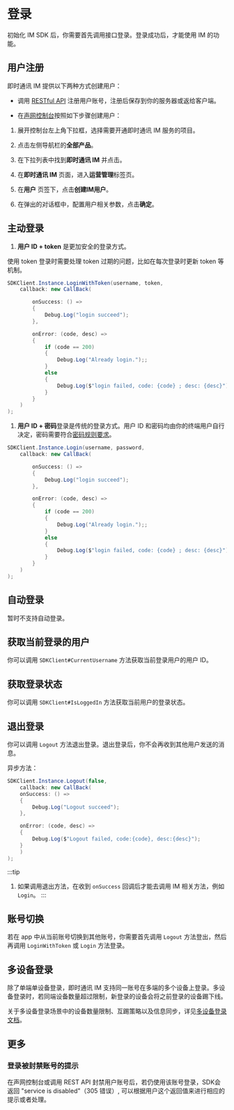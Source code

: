 # 登录

初始化 IM SDK 后，你需要首先调用接口登录。登录成功后，才能使用 IM 的功能。

## 用户注册

即时通讯 IM 提供以下两种方式创建用户：

- 调用 [RESTful API](/document/server-side/account_system.html#注册用户) 注册用户账号，注册后保存到你的服务器或返给客户端。

- 在[声网控制台](https://console.shengwang.cn/overview)按照如下步骤创建用户：

1. 展开控制台左上角下拉框，选择需要开通即时通讯 IM 服务的项目。

2. 点击左侧导航栏的**全部产品**。

3. 在下拉列表中找到**即时通讯 IM** 并点击。

4. 在**即时通讯 IM** 页面，进入**运营管理**标签页。

5. 在**用户** 页签下，点击**创建IM用户**。

6. 在弹出的对话框中，配置用户相关参数，点击**确定**。

## 主动登录

1. **用户 ID + token** 是更加安全的登录方式。

使用 token 登录时需要处理 token 过期的问题，比如在每次登录时更新 token 等机制。

```csharp
SDKClient.Instance.LoginWithToken(username, token,
    callback: new CallBack(

        onSuccess: () =>
        {
            Debug.Log("login succeed");
        },

        onError: (code, desc) =>
        {
            if (code == 200)
            {
                Debug.Log("Already login.");;
            }
            else 
            {
                Debug.Log($"login failed, code: {code} ; desc: {desc}");
            }
        }
    )
);
```

1. **用户 ID + 密码**登录是传统的登录方式。用户 ID 和密码均由你的终端用户自行决定，密码需要符合[密码规则要求](/document/server-side/account_system.html#注册单个用户)。

```csharp
SDKClient.Instance.Login(username, password,
    callback: new CallBack(

        onSuccess: () =>
        {
            Debug.Log("login succeed");
        },

        onError: (code, desc) =>
        {
            if (code == 200)
            {
                Debug.Log("Already login.");;
            }
            else 
            {
                Debug.Log($"login failed, code: {code} ; desc: {desc}");
            }
        }
    )
);

```

## 自动登录

暂时不支持自动登录。

## 获取当前登录的用户

你可以调用 `SDKClient#CurrentUsername` 方法获取当前登录用户的用户 ID。

## 获取登录状态

你可以调用 `SDKClient#IsLoggedIn` 方法获取当前用户的登录状态。

## 退出登录

你可以调用 `Logout` 方法退出登录。退出登录后，你不会再收到其他用户发送的消息。 

异步方法：

```csharp
SDKClient.Instance.Logout(false,
    callback: new CallBack(
    onSuccess: () =>
    {
        Debug.Log("Logout succeed");
    },

    onError: (code, desc) =>
    {
        Debug.Log($"Logout failed, code:{code}, desc:{desc}");
    }
    )
);
```

:::tip
1. 如果调用退出方法，在收到 `onSuccess` 回调后才能去调用 IM 相关方法，例如 `Login`。
:::

## 账号切换

若在 app 中从当前账号切换到其他账号，你需要首先调用 `Logout` 方法登出，然后再调用 `LoginWithToken` 或 `Login` 方法登录。

## 多设备登录

除了单端单设备登录，即时通讯 IM 支持同一账号在多端的多个设备上登录。多设备登录时，若同端设备数量超过限制，新登录的设备会将之前登录的设备踢下线。

关于多设备登录场景中的设备数量限制、互踢策略以及信息同步，详见[多设备登录文档](multi_device.html)。


## 更多

### 登录被封禁账号的提示

在声网控制台或调用 REST API 封禁用户账号后，若仍使用该账号登录，SDK会返回 "service is disabled"（305 错误）, 可以根据用户这个返回值来进行相应的提示或者处理。
